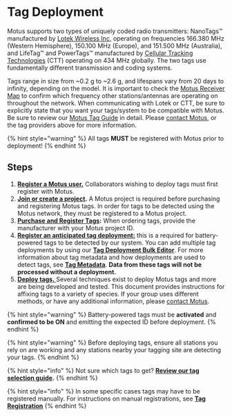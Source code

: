# Tag Deployment

Motus supports two types of uniquely coded radio transmitters: NanoTags™ manufactured by [Lotek Wireless Inc](http://lotek.com/), operating on frequencies 166.380 MHz (Western Hemisphere), 150.100 MHz (Europe), and 151.500 MHz (Australia), and LifeTag™ and PowerTags™ manufactured by [Cellular Tracking Technologies](http://www.celltracktech.com/) (CTT) operating on 434 MHz globally. The two tags use fundamentally different transmission and coding systems.

Tags range in size from \~0.2 g to \~2.6 g, and lifespans vary from 20 days to infinity, depending on the model. It is important to check the [Motus Receiver Map](https://motus.org/data/receiversMap) to confirm which frequency other stations/antennas are operating on throughout the network. When communicating with Lotek or CTT, be sure to explicitly state that you want your tags/system to be compatible with Motus. Be sure to review our [Motus Tag Guide](broken-reference) in detail. Please [contact Motus](https://motus.org/contact), or the tag providers above for more information.

{% hint style="warning" %}
All tags **MUST** be registered with Motus prior to deployment!
{% endhint %}

## Steps

1. [**Register a Motus user.**](https://motus.org/data/user/new) Collaborators wishing to deploy tags must first register with Motus.
2. [**Join or create a project**](../../project-management/introduction.md)**.** A Motus project is required before purchasing and registering Motus tags. In order for tags to be detected using the Motus network, they must be registered to a Motus project.&#x20;
3. [**Purchase and Register Tags**](https://docs.motus.org/motus-docs/tags/tag-selection#purchasing-tags)**:** When ordering tags, provide the manufacturer with your Motus project ID.&#x20;
4. [**Register an anticipated tag deployment:**](../../project-management/tag-management/#anticipated-deployments) this is a required for battery-powered tags to be detected by our system. You can add multiple tag deployments by using our [**Tag Deployment Bulk Editor**](../../project-management/tag-management/#tag-deployment-bulk-editor). For more information about tag metadata and how deployments are used to detect tags, see [**Tag Metadata**](../../project-management/tag-management/tag-metadata.md#why-metadata-is-so-important).  **Data from these tags will not be processed without a deployment.**&#x20;
5. [**Deploy tags.** ](../../tags/tag-deployment.md)Several techniques exist to deploy Motus tags and more are being developed and tested. This document provides instructions for affixing tags to a variety of species. If your group uses different methods, or have any additional information, please [contact Motus](https://motus.org/contact).

{% hint style="warning" %}
Battery-powered tags must be **activated** and **confirmed to be ON** and emitting the expected ID before deployment.
{% endhint %}

{% hint style="warning" %}
Before deploying tags, ensure all stations you rely on are working and any stations nearby your tagging site are detecting your tags.&#x20;
{% endhint %}

{% hint style="info" %}
Not sure which tags to get? [**Review our tag selection guide**](https://docs.motus.org/motus-docs/tags/tag-selection)**.**
{% endhint %}

{% hint style="info" %}
In some specific cases tags may have to be registered manually. For instructions on manual registrations, see [**Tag Registration**](../../project-management/tag-management/tag-registration.md)
{% endhint %}
